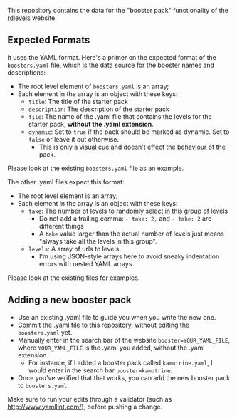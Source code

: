 This repository contains the data for the "booster pack" functionality of the [rdlevels](https://auburnsummer.github.io/rdlevels) website.

## Expected Formats

It uses the YAML format. Here's a primer on the expected format of the `boosters.yaml` file, which is the data source for the booster names and descriptions:

 * The root level element of `boosters.yaml` is an array;
 * Each element in the array is an object with these keys:
    * `title`: The title of the starter pack
    * `description`: The description of the starter pack
    * `file`: The name of the .yaml file that contains the levels for the starter pack, **without the .yaml extension**.
    * `dynamic`: Set to `true` if the pack should be marked as dynamic. Set to `false` or leave it out otherwise.
      * This is only a visual cue and doesn't effect the behaviour of the pack. 

Please look at the existing `boosters.yaml` file as an example.

The other .yaml files expect this format:

 * The root level element is an array;
 * Each element in the array is an object with these keys:
   * `take`: The number of levels to randomly select in this group of levels
     * Do not add a trailing comma: `- take: 2,` and `- take: 2` are different things
     * A `take` value larger than the actual number of levels just means "always take all the levels in this group".
   * `levels`: A array of urls to levels.
     * I'm using JSON-style arrays here to avoid sneaky indentation errors with nested YAML arrays

Please look at the existing files for examples.


## Adding a new booster pack

 * Use an existing .yaml file to guide you when you write the new one.
 * Commit the .yaml file to this repository, without editing the `boosters.yaml` yet.
 * Manually enter in the search bar of the website `booster=YOUR_YAML_FILE`, where `YOUR_YAML_FILE` is the .yaml you added, without the .yaml extension.
    * For instance, if I added a booster pack called `kamotrine.yaml`, I would enter in the search bar `booster=kamotrine`.
 * Once you've verified that that works, you can add the new booster pack to `boosters.yaml`.



Make sure to run your edits through a validator (such as http://www.yamllint.com/), before pushing a change.
